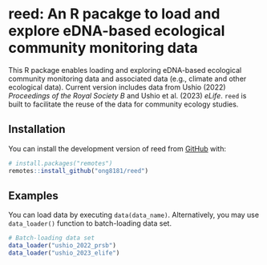 
# reed: An R pacakge to load and explore eDNA-based ecological community monitoring data

<!-- badges: start -->
<!-- badges: end -->

This R package enables loading and exploring eDNA-based ecological community monitoring data and associated data (e.g., climate and other ecological data). Current version includes data from Ushio (2022) _Proceedings of the Royal Society B_ and Ushio et al. (2023) _eLife_. `reed` is built to facilitate the reuse of the data for community ecology studies.

## Installation

You can install the development version of reed from [GitHub](https://github.com/) with:

``` r
# install.packages("remotes")
remotes::install_github("ong8181/reed")
```

## Examples

You can load data by executing `data(data_name)`. Alternatively, you may use `data_loader()` function to batch-loading data set.

```r
# Batch-loading data set
data_loader("ushio_2022_prsb")
data_loader("ushio_2023_elife")
```
